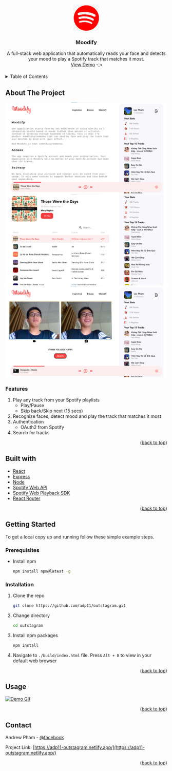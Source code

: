 <div id="top"></div>

<!-- PROJECT LOGO -->
<br />
<div align="center">
  <img src="./client/public/images/icon.png" alt="Logo" width="80" height="80">
  <h3 align="center">Moodify</h3>
  <p align="center">
    A full-stack web application that automatically reads your face and detects your mood to play a Spotify track that matches it most.
    <br />
    <a href="https://adp11-moodify.herokuapp.com">View Demo</a> 👈
  </p>
</div>


<!-- TABLE OF CONTENTS -->
<details>
  <summary>Table of Contents</summary>
  <ol>
    <li>
      <a href="#about-the-project">About The Project</a>
    <li>
      <a href="#getting-started">Getting Started</a>
      <ul>
        <li><a href="#prerequisites">Prerequisites</a></li>
        <li><a href="#installation">Installation</a></li>
      </ul>
    </li>
    <li><a href="#usage">Usage</a></li>
    <li><a href="#contact">Contact</a></li>
    <li><a href="#acknowledgments">Acknowledgments</a></li>
  </ol>
</details>



<!-- ABOUT THE PROJECT -->
## About The Project

[![Demo Picture 1][product-screenshot1]](https://adp11-outstagram.netlify.app/)
[![Demo Picture 2][product-screenshot2]](https://adp11-outstagram.netlify.app/)
[![Demo Picture 3][product-screenshot3]](https://adp11-outstagram.netlify.app/)

### Features
1. Play any track from your Spotify playlists
    - Play/Pause
    - Skip back/Skip next (15 secs)
2. Recognize faces, detect mood and play the track that matches it most
3. Authentication
    - OAuth2 from Spotify
4. Search for tracks


<p align="right">(<a href="#top">back to top</a>)</p>

<!-- BUILT WITH EXAMPLES -->
## Built with
- [React](https://reactjs.org/)
- [Express](https://expressjs.com/)
- [Node](https://nodejs.org/en/)
- [Spotify Web API](https://developer.spotify.com/documentation/web-api/)
- [Spotify Web Playback SDK](https://developer.spotify.com/documentation/web-playback-sdk/)
- [React Router](https://reactrouter.com/)

<p align="right">(<a href="#top">back to top</a>)</p>

<!-- GETTING STARTED -->
## Getting Started

To get a local copy up and running follow these simple example steps.

### Prerequisites

* Install npm
  ```sh
  npm install npm@latest -g
  ```

### Installation

1. Clone the repo
   ```sh
   git clone https://github.com/adp11/outstagram.git
   ```
2. Change directory
   ```sh
   cd outstagram
   ```
3. Install npm packages
   ```sh
   npm install
   ```
3. Navigate to `./build/index.html` file. Press `Alt + B` to view in your default web browser

<p align="right">(<a href="#top">back to top</a>)</p>


<!-- USAGE EXAMPLES -->
## Usage

[![Demo Gif][product-demo]](https://adp11-outstagram.netlify.app/)

<p align="right">(<a href="#top">back to top</a>)</p>


<!-- CONTACT -->
## Contact

Andrew Pham - [@facebook](https://www.facebook.com/profile.php?id=100008330377004)

Project Link: [https://adp11-outstagram.netlify.app/](https://adp11-outstagram.netlify.app/)

<p align="right">(<a href="#top">back to top</a>)</p>


<!-- MARKDOWN LINKS & IMAGES -->
<!-- https://www.markdownguide.org/basic-syntax/#reference-style-links -->
[product-screenshot1]: ./client/public/images/demo1.png
[product-screenshot2]: ./client/public/images/demo2.png
[product-screenshot3]: ./client/public/images/demo3.png
[product-demo]: ./client/public/images/outstagram.gif
